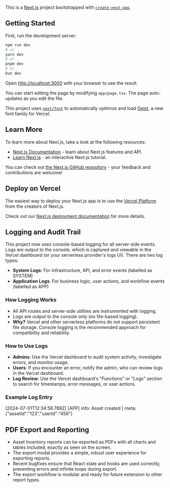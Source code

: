 This is a [Next.js](https://nextjs.org) project bootstrapped with [`create-next-app`](https://nextjs.org/docs/app/api-reference/cli/create-next-app).

## Getting Started

First, run the development server:

```bash
npm run dev
# or
yarn dev
# or
pnpm dev
# or
bun dev
```

Open [http://localhost:3000](http://localhost:3000) with your browser to see the result.

You can start editing the page by modifying `app/page.tsx`. The page auto-updates as you edit the file.

This project uses [`next/font`](https://nextjs.org/docs/app/building-your-application/optimizing/fonts) to automatically optimize and load [Geist](https://vercel.com/font), a new font family for Vercel.

## Learn More

To learn more about Next.js, take a look at the following resources:

- [Next.js Documentation](https://nextjs.org/docs) - learn about Next.js features and API.
- [Learn Next.js](https://nextjs.org/learn) - an interactive Next.js tutorial.

You can check out [the Next.js GitHub repository](https://github.com/vercel/next.js) - your feedback and contributions are welcome!

## Deploy on Vercel

The easiest way to deploy your Next.js app is to use the [Vercel Platform](https://vercel.com/new?utm_medium=default-template&filter=next.js&utm_source=create-next-app&utm_campaign=create-next-app-readme) from the creators of Next.js.

Check out our [Next.js deployment documentation](https://nextjs.org/docs/app/building-your-application/deploying) for more details.

## Logging and Audit Trail

This project now uses console-based logging for all server-side events. Logs are output to the console, which is captured and viewable in the Vercel dashboard (or your serverless provider's logs UI). There are two log types:

- **System Logs**: For infrastructure, API, and error events (labelled as SYSTEM)
- **Application Logs**: For business logic, user actions, and workflow events (labelled as APP)

### How Logging Works

- All API routes and server-side utilities are instrumented with logging.
- Logs are output to the console only (no file-based logging).
- **Why?** Vercel and other serverless platforms do not support persistent file storage. Console logging is the recommended approach for compatibility and reliability.

### How to Use Logs

- **Admins**: Use the Vercel dashboard to audit system activity, investigate errors, and monitor usage.
- **Users**: If you encounter an error, notify the admin, who can review logs in the Vercel dashboard.
- **Log Review**: Use the Vercel dashboard's "Functions" or "Logs" section to search for timestamps, error messages, or user actions.

### Example Log Entry

[2024-07-01T12:34:56.789Z] [APP] info: Asset created | meta: {"assetId":"123","userId":"456"}

## PDF Export and Reporting

- Asset Inventory reports can be exported as PDFs with all charts and tables included, exactly as seen on the screen.
- The export modal provides a simple, robust user experience for exporting reports.
- Recent bugfixes ensure that React state and hooks are used correctly, preventing errors and infinite loops during export.
- The export workflow is modular and ready for future extension to other report types.
